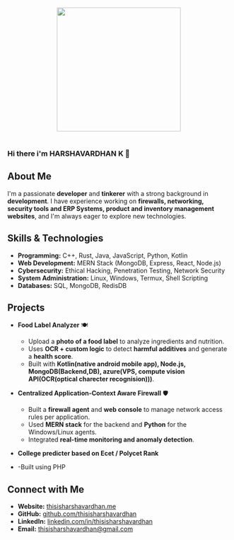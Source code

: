 <p align="center">
<br><img src="https://github.com/chiraag-kakar/chiraag-kakar/blob/master/hadder.gif" width="280px"><br><br>
</p>

### Hi there i'm HARSHAVARDHAN K 👋

##  About Me
I'm a passionate **developer** and **tinkerer** with a strong background in **development**. I have experience working on **firewalls, networking, security tools and ERP Systems, product and inventory management websites**, and I'm always eager to explore new technologies.

##  Skills & Technologies
- **Programming:** C++, Rust, Java, JavaScript, Python, Kotlin
- **Web Development:** MERN Stack (MongoDB, Express, React, Node.js)
- **Cybersecurity:** Ethical Hacking, Penetration Testing, Network Security
- **System Administration:** Linux, Windows, Termux, Shell Scripting
- **Databases:** SQL, MongoDB, RedisDB

##  Projects
- **Food Label Analyzer** 🍽️
  - Upload a **photo of a food label** to analyze ingredients and nutrition.
  - Uses **OCR + custom logic** to detect **harmful additives** and generate a **health score**.
  - Built with **Kotlin(native android mobile app), Node.js, MongoDB(Backend,DB), azure(VPS, compute vision API(OCR(optical charecter recognision)))**.

- **Centralized Application-Context Aware Firewall** 🛡️  
  - Built a **firewall agent** and **web console** to manage network access rules per application.
  - Used **MERN stack** for the backend and **Python** for the Windows/Linux agents.
  - Integrated **real-time monitoring and anomaly detection**.
- **College predicter based on Ecet / Polycet Rank**
-   -Built using PHP


##  Connect with Me
- **Website:** [thisisharshavardhan.me](https://thisisharshavardhan.me)
- **GitHub:** [github.com/thisisharshavardhan](https://github.com/thisisharshavardhan)
- **LinkedIn:** [linkedin.com/in/thisisharshavardhan](https://linkedin.com/in/thisisharshavardhan)
- **Email:** thisisharshavardhan@gmail.com

